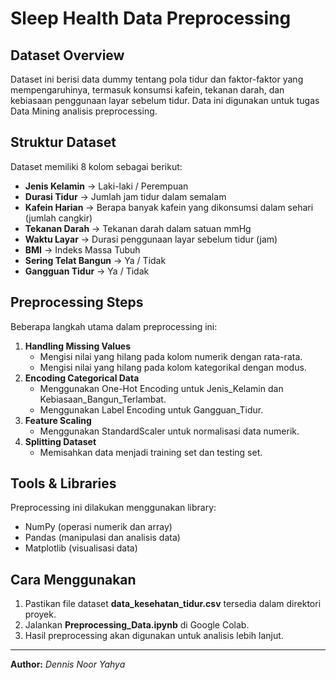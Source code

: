 # Sleep Health Data Preprocessing

## Dataset Overview
Dataset ini berisi data dummy tentang pola tidur dan faktor-faktor yang mempengaruhinya, termasuk konsumsi kafein, tekanan darah, dan kebiasaan penggunaan layar sebelum tidur. Data ini digunakan untuk tugas Data Mining analisis preprocessing.

## Struktur Dataset
Dataset memiliki 8 kolom sebagai berikut:

- **Jenis Kelamin** → Laki-laki / Perempuan
- **Durasi Tidur** → Jumlah jam tidur dalam semalam
- **Kafein Harian** → Berapa banyak kafein yang dikonsumsi dalam sehari (jumlah cangkir)
- **Tekanan Darah** → Tekanan darah dalam satuan mmHg
- **Waktu Layar** → Durasi penggunaan layar sebelum tidur (jam)
- **BMI** → Indeks Massa Tubuh
- **Sering Telat Bangun** → Ya / Tidak
- **Gangguan Tidur** → Ya / Tidak

## Preprocessing Steps
Beberapa langkah utama dalam preprocessing ini:
1. **Handling Missing Values**
   - Mengisi nilai yang hilang pada kolom numerik dengan rata-rata.
   - Mengisi nilai yang hilang pada kolom kategorikal dengan modus.
2. **Encoding Categorical Data**
   - Menggunakan One-Hot Encoding untuk Jenis_Kelamin dan Kebiasaan_Bangun_Terlambat.
   - Menggunakan Label Encoding untuk Gangguan_Tidur.
3. **Feature Scaling**
   - Menggunakan StandardScaler untuk normalisasi data numerik.
4. **Splitting Dataset**
   - Memisahkan data menjadi training set dan testing set.

## Tools & Libraries
Preprocessing ini dilakukan menggunakan library:
- NumPy (operasi numerik dan array)
- Pandas (manipulasi dan analisis data)
- Matplotlib (visualisasi data)

## Cara Menggunakan
1. Pastikan file dataset **data_kesehatan_tidur.csv** tersedia dalam direktori proyek.
2. Jalankan **Preprocessing_Data.ipynb** di Google Colab.
3. Hasil preprocessing akan digunakan untuk analisis lebih lanjut.

---
**Author:** *Dennis Noor Yahya*
